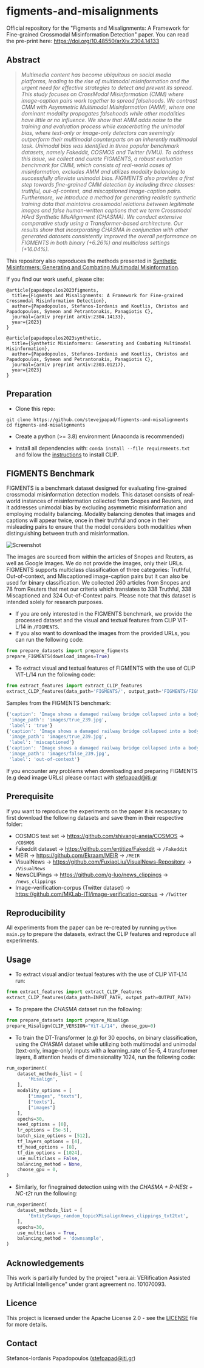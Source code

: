 # figments-and-misalignments

Official repository for the "Figments and Misalignments: A Framework for Fine-grained Crossmodal Misinformation Detection" paper. You can read the pre-print here: https://doi.org/10.48550/arXiv.2304.14133

## Abstract
>*Multimedia content has become ubiquitous on social media platforms, leading to the rise of multimodal misinformation and the urgent need for effective strategies to detect and prevent its spread. This study focuses on CrossModal Misinformation (CMM) where image-caption pairs work together to spread falsehoods. We contrast CMM with Asymmetric Multimodal Misinformation (AMM), where one dominant modality propagates falsehoods while other modalities have little or no influence. We show that AMM adds noise to the training and evaluation process while exacerbating the unimodal bias, where text-only or image-only detectors can seemingly outperform their multimodal counterparts on an inherently multimodal task. Unimodal bias was identified in three popular benchmark datasets, namely Fakeddit, COSMOS and Twitter (VMU). To address this issue, we collect and curate FIGMENTS, a robust evaluation benchmark for CMM, which consists of real-world cases of misinformation, excludes AMM and utilizes modality balancing to successfully alleviate unimodal bias. FIGMENTS also provides a first step towards fine-grained CMM detection by including three classes: truthful, out-of-context, and miscaptioned image-caption pairs. Furthermore, we introduce a method for generating realistic synthetic training data that maintains crossmodal relations between legitimate images and false human-written captions that we term Crossmodal HArd Synthetic MisAlignment (CHASMA). We conduct extensive comparative study using a Transformer-based architecture. Our results show that incorporating CHASMA in conjunction with other generated datasets consistently improved the overall performance on FIGMENTS in both binary (+6.26%) and multiclass settings (+16.04%).*

This repository also reproduces the methods presented in [Synthetic Misinformers: Generating and Combating Multimodal Misinformation](https://arxiv.org/abs/2303.01217).

If you find our work useful, please cite:
```
@article{papadopoulos2023figments,
  title={Figments and Misalignments: A Framework for Fine-grained Crossmodal Misinformation Detection},
  author={Papadopoulos, Stefanos-Iordanis and Koutlis, Christos and Papadopoulos, Symeon and Petrantonakis, Panagiotis C},
  journal={arXiv preprint arXiv:2304.14133},
  year={2023}
}

@article{papadopoulos2023synthetic,
  title={Synthetic Misinformers: Generating and Combating Multimodal Misinformation},
  author={Papadopoulos, Stefanos-Iordanis and Koutlis, Christos and Papadopoulos, Symeon and Petrantonakis, Panagiotis C},
  journal={arXiv preprint arXiv:2303.01217},
  year={2023}
}
```

## Preparation

- Clone this repo: 
```
git clone https://github.com/stevejpapad/figments-and-misalignments
cd figments-and-misalignments
```

- Create a python (>= 3.8) environment (Anaconda is recommended) 

- Install all dependencies with: `conda install --file requirements.txt` and follow the [instructions](https://github.com/openai/CLIP) to install CLIP.

## FIGMENTS Benchmark

FIGMENTS is a benchmark dataset designed for evaluating fine-grained crossmodal misinformation detection models. This dataset consists of real-world instances of misinformation collected from Snopes and Reuters, and it addresses unimodal bias by excluding asymmetric misinformation and employing modality balancing. Modality balancing denotes that images and captions will appear twice, once in their truthful and once in their misleading pairs to ensure that the model considers both modalities when distinguishing between truth and misinformation.

![Screenshot](FIGMENTS/figments.png)

The images are sourced from within the articles of Snopes and Reuters, as well as Google Images. We do not provide the images, only their URLs. 
FIGMENTS supports multiclass classification of three categories: Truthful, Out-of-context, and Miscaptioned image-caption pairs but it can also be used for binary classification. 
We collected 260 articles from Snopes and 78 from Reuters that met our criteria which translates to 338 Truthful, 338 Miscaptioned and 324 Out-of-Context pairs. 
Please note that this dataset is intended solely for research purposes.

- If you are only interested in the FIGMENTS benchmark, we provide the processed dataset and the visual and textual features from CLIP ViT-L/14 in `/FIGMENTS`. 
- If you also want to download the images from the provided URLs, you can run the following code:
```python
from prepare_datasets import prepare_figments
prepare_FIGMENTS(download_images=True)
```
- To extract visual and textual features of FIGMENTS with the use of CLIP ViT-L/14 run the following code: 
```python
from extract_features import extract_CLIP_features
extract_CLIP_features(data_path='FIGMENTS/', output_path='FIGMENTS/FIGMENTS_')
```

Samples from the FIGMENTS benchmark:
```python
{'caption': 'Image shows a damaged railway bridge collapsed into a body of water in June 2020 in Murmansk, Russia.',
 'image_path': 'images/true_239.jpg',
 'label': 'true'}
{'caption': 'Image shows a damaged railway bridge collapsed into a body of water in 2022 during the Russia-Ukraine war.',
 'image_path': 'images/true_239.jpg',
 'label': 'miscaptioned'}
{'caption': 'Image shows a damaged railway bridge collapsed into a body of water in June 2020 in Murmansk, Russia.',
 'image_path': 'images/false_239.jpg',
 'label': 'out-of-context'}
```
If you encounter any problems when downloading and preparing FIGMENTS (e.g dead image URLs) please contact with stefpapad@iti.gr

## Prerequisite
If you want to reproduce the experiments on the paper it is necassary to first download the following datasets and save them in their respective folder: 
- COSMOS test set -> https://github.com/shivangi-aneja/COSMOS -> `/COSMOS`
- Fakeddit dataset -> https://github.com/entitize/Fakeddit -> `/Fakeddit`
- MEIR -> https://github.com/Ekraam/MEIR -> `/MEIR`
- VisualNews -> https://github.com/FuxiaoLiu/VisualNews-Repository -> `/VisualNews`
- NewsCLIPings -> https://github.com/g-luo/news_clippings -> `/news_clippings`
- Image-verification-corpus (Twitter dataset) -> https://github.com/MKLab-ITI/image-verification-corpus -> `/Twitter`

## Reproducibility
All experiments from the paper can be re-created by running 
```python main.py``` 
to prepare the datasets, extract the CLIP features and reproduce all experiments. 

## Usage
- To extract visual and/or textual features with the use of CLIP ViT-L14 run:
```python
from extract_features import extract_CLIP_features
extract_CLIP_features(data_path=INPUT_PATH, output_path=OUTPUT_PATH) 
```

- To prepare the *CHASMA* dataset run the following: 
```python
from prepare_datasets import prepare_Misalign
prepare_Misalign(CLIP_VERSION="ViT-L/14", choose_gpu=0)
```

- To train the DT-Transformer (e.g) for 30 epochs, on binary classification, using the *CHASMA* dataset while utilizing both multimodal and unimodal (text-only, image-only) inputs with a learning_rate of 5e-5, 4 transformer layers, 8 attention heads of dimensionality 1024, run the following code: 
```python
run_experiment(
    dataset_methods_list = [
        'Misalign', 
    ],
    modality_options = [
        ["images", "texts"],
        ["texts"], 
        ["images"]
    ],
    epochs=30,
    seed_options = [0],
    lr_options = [5e-5],
    batch_size_options = [512],
    tf_layers_options = [4],
    tf_head_options = [8],
    tf_dim_options = [1024],
    use_multiclass = False, 
    balancing_method = None,
    choose_gpu = 0, 
)
```

- Similarly, for finegrained detection using with the *CHASMA + R-NESt + NC-t2t* run the following: 
```python
run_experiment(
    dataset_methods_list = [
        'EntitySwaps_random_topicXMisalignXnews_clippings_txt2txt',
    ],
    epochs=30,
    use_multiclass = True,
    balancing_method = 'downsample',
)
```

## Acknowledgements
This work is partially funded by the project "vera.ai: VERification Assisted by Artificial Intelligence" under grant agreement no. 101070093.

## Licence
This project is licensed under the Apache License 2.0 - see the [LICENSE](https://github.com/stevejpapad/figments-and-misalignments/blob/master/LICENSE) file for more details.

## Contact
Stefanos-Iordanis Papadopoulos (stefpapad@iti.gr)
